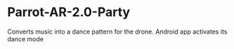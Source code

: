 # Parrot-AR-2.0-Party
Converts music into a dance pattern for the drone. Android app activates its dance mode

